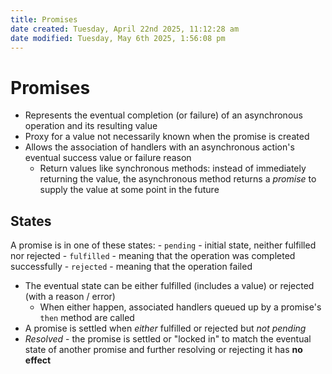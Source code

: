 ```yaml
---
title: Promises
date created: Tuesday, April 22nd 2025, 11:12:28 am
date modified: Tuesday, May 6th 2025, 1:56:08 pm
---
```


# Promises

- Represents the eventual completion (or failure) of an asynchronous operation and its resulting value
- Proxy for a value not necessarily known when the promise is created
- Allows the association of handlers with an asynchronous action's eventual success value or failure reason
  - Return values like synchronous methods: instead of immediately returning the value, the asynchronous method returns a *promise* to supply the value at some point in the future

## States

A promise is in one of these states: - `pending` - initial state, neither fulfilled nor rejected - `fulfilled` - meaning that the operation was completed successfully - `rejected` - meaning that the operation failed

- The eventual state can be either fulfilled (includes a value) or rejected (with a reason / error)
  - When either happen, associated handlers queued up by a promise's `then` method are called
- A promise is settled when _either_ fulfilled or rejected but _not pending_
- _Resolved_ - the promise is settled or "locked in" to match the eventual state of another promise and further resolving or rejecting it has **no effect**
